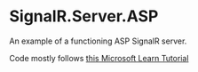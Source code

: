 # SignalR.Server.ASP

An example of a functioning ASP SignalR server.



Code mostly follows [this Microsoft Learn Tutorial ](https://learn.microsoft.com/en-us/aspnet/core/tutorials/signalr?view=aspnetcore-7.0&tabs=visual-studio)